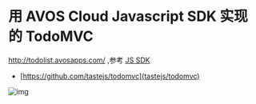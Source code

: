 # 用 AVOS Cloud Javascript SDK 实现的 TodoMVC

http://todolist.avosapps.com/  ,参考 [JS SDK](https://cn.avoscloud.com/docs/js_guide.html)

- [https://github.com/tastejs/todomvc](tastejs/todomvc)


![img](https://github.com/avoscloud/todo/blob/master/readme/todo.png)
